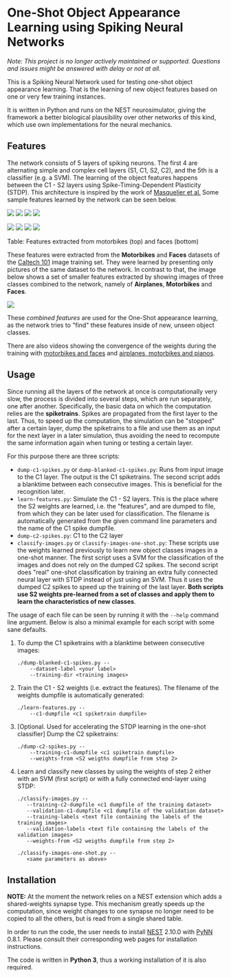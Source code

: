 # One-Shot Object Appearance Learning using Spiking Neural Networks #

_Note: This project is no longer actively maintained or supported._
_Questions and issues might be answered with delay or not at all._

This is a Spiking Neural Network used for testing one-shot object appearance 
learning. That is the learning of new object features based on one or very few 
training instances.

It is written in Python and runs on the NEST neurosimulator, giving the
framework a better biological plausibility over other networks of this kind,
which use own implementations for the neural mechanics.

## Features ##

The network consists of 5 layers of spiking neurons. The first 4 are 
alternating simple and complex cell layers (S1, C1, S2, C2), and the 5th is a 
classifier (e.g. a SVM). The learning of the object features happens between 
the C1 - S2 layers using Spike-Timing-Dependent Plasticity (STDP). This 
architecture is inspired by the work of [Masquelier et al.][masq] Some sample 
features learned by the network can be seen below.

![](samples/mo_1.png) ![](samples/mo_2.png) ![](samples/mo_3.png) ![](samples/mo_4.png)

![](samples/fa_1.png) ![](samples/fa_2.png) ![](samples/fa_3.png) ![](samples/fa_4.png)

Table: Features extracted from motorbikes (top) and faces (bottom)

These features were extracted from the **Motorbikes** and **Faces** datasets of the
[Caltech 101](http://www.vision.caltech.edu/Image_Datasets/Caltech101/) image 
training set. They were learned by presenting only pictures of the same
dataset to the network. In contrast to that, the image below shows a set of smaller
features extracted by showing images of three classes combined to the network,
namely of **Airplanes**, **Motorbikes** and **Faces**. 

![](samples/combined_airplanes_mo_fa.png)

These _combined features_ are used for the One-Shot appearance learning, as the
network tries to "find" these features inside of new, unseen object classes.

There are also videos showing the convergence of the weights during the
training with [motorbikes and faces](video/motorbikes-faces.avi) and
[airplanes, motorbikes and pianos](video/airplanes-motorbikes-pianos.avi).

## Usage ## 

Since running all the layers of the network at once is computationally very 
slow, the process is divided into several steps, which are run separately, one 
after another. Specifically, the basic data on which the computation relies are
the **spiketrains**. Spikes are propagated from the first layer to the last.
Thus, to speed up the computation, the simulation can be "stopped" after a certain
layer, dump the spiketrains to a file and use them as an input for the next
layer in a later simulation, thus avoiding the need to recompute the same
information again when tuning or testing a certain layer.

For this purpose there are three scripts:

* `dump-c1-spikes.py` or `dump-blanked-c1-spikes.py`:
  Runs from input image to the C1 layer. The output is the C1 spiketrains. The
  second script adds a blanktime between each consecutive images. This is
  beneficial for the recognition later.
* `learn-features.py`: Simulate the C1 - S2 layers. This is the place where the
  S2 weights are learned, i.e. the "features", and are dumped to file,
  from which they can be later used for classification. The filename is
  automatically generated from the given command line parameters and the name of
  the C1 spike dumpfile.
* `dump-c2-spikes.py`: C1 to the C2 layer
* `classify-images.py` or `classify-images-one-shot.py`: These scripts use the
  weights learned previously to learn new object classes images in a one-shot manner. The 
  first script uses a SVM for the classification of the images and does not rely
  on the dumped C2 spikes. The second script does "real" one-shot classification
  by training an extra fully connected neural layer with STDP instead of just 
  using an SVM.  Thus it uses the dumped C2 spikes to speed up the training of 
  the last layer. **Both scripts use S2 weights pre-learned from a set of classes
  and apply them to learn the characteristics of new classes**.

The usage of each file can be seen by running it with the `--help` command line
argument. Below is also a minimal example for each script with some sane
defaults.

1. To dump the C1 spiketrains with a blanktime between consecutive images:

    ```
    ./dump-blanked-c1-spikes.py --
        --dataset-label <your label>
        --training-dir <training images>
    ```

2. Train the C1 - S2 weights (i.e. extract the features). The filename of the
   weights dumpfile is automatically generated:

    ```
    ./learn-features.py --
        --c1-dumpfile <c1 spiketrain dumpfile> 
    ```

3. [Optional. Used for accelerating the STDP learning in the one-shot classifier]
   Dump the C2 spiketrains:

    ```
    ./dump-c2-spikes.py --
        --training-c1-dumpfile <c1 spiketrain dumpfile>
        --weights-from <S2 weigths dumpfile from step 2>
    ```

4. Learn and classify new classes by using the weights of step 2 either with an
   SVM (first script) or with a fully connected end-layer using STDP:

    ```
    ./classify-images.py --
       --training-c2-dumpfile <c1 dumpfile of the training dataset>  
       --validation-c1-dumpfile <c1 dumpfile of the validation dataset>
       --training-labels <text file containing the labels of the training images>
       --validation-labels <text file containing the labels of the validation images>
       --weights-from <S2 weigths dumpfile from step 2>

    ./classify-images-one-shot.py --
       <same parameters as above>
    ```

## Installation ##

**NOTE:** At the moment the network relies on a NEST extension which adds a 
shared-weights synapse type. This mechanism greatly speeds up the computation, 
since weight changes to one synapse no longer need to be copied to all the 
others, but is read from a single shared table.

In order to run the code, the user needs to install 
[NEST](http://nest-simulator.org/) 2.10.0 with 
[PyNN](http://neuralensemble.org/PyNN/) 0.8.1. Please
consult their corresponding web pages for installation instructions.

The code is written in **Python 3**, thus a working installation of it is also 
required.

[masq]: http://journals.plos.org/ploscompbiol/article?id=10.1371/journal.pcbi.0030031
